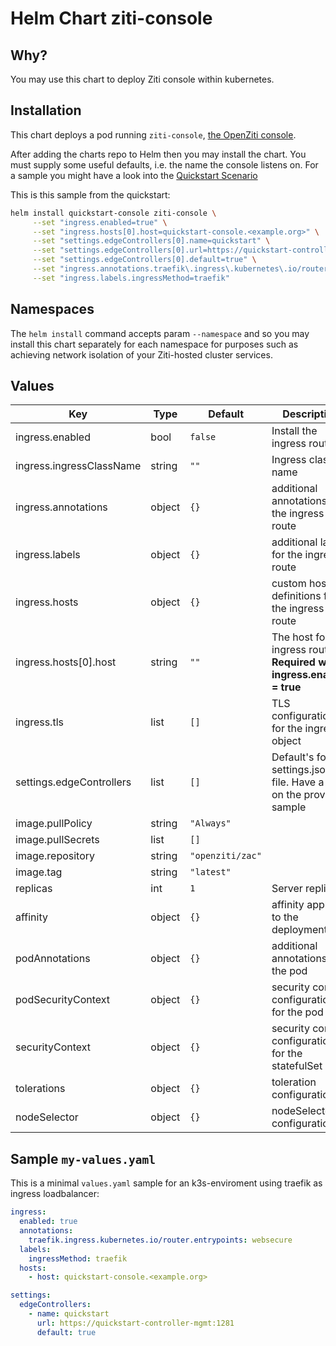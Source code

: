 # Helm Chart ziti-console

## Why?

You may use this chart to deploy Ziti console within kubernetes.

## Installation

This chart deploys a pod running `ziti-console`, [the OpenZiti console](https://github.com/openziti/ziti-console/).

After adding the charts repo to Helm then you may install the chart. You must supply some useful defaults, i.e. the name the console listens on. For a sample you might have a look into the [Quickstart Scenario](../../README.md#quickstart-scenario)

This is this sample from the quickstart:

```bash
helm install quickstart-console ziti-console \
     --set "ingress.enabled=true" \
     --set "ingress.hosts[0].host=quickstart-console.<example.org>" \
     --set "settings.edgeControllers[0].name=quickstart" \
     --set "settings.edgeControllers[0].url=https://quickstart-controller-mgmt:1281" \
     --set "settings.edgeControllers[0].default=true" \
     --set "ingress.annotations.traefik\.ingress\.kubernetes\.io/router\.entrypoints=websecure" \
     --set "ingress.labels.ingressMethod=traefik"

```

## Namespaces

The `helm install` command accepts param `--namespace` and so you may install this chart separately for each namespace for purposes such as achieving network isolation of your Ziti-hosted cluster services.


## Values

| Key | Type | Default | Description |
|-----|------|---------|-------------|
| ingress.enabled | bool | `false` | Install the ingress route |
| ingress.ingressClassName | string | `""` | Ingress class name |
| ingress.annotations | object | `{}` | additional annotations for the ingress route |
| ingress.labels | object | `{}` | additional labels for the ingress route |
| ingress.hosts | object | `{}` | custom host definitions for the ingress route |
| ingress.hosts[0].host | string | `""` | The host for the ingress route. **Required when ingress.enabled = true** |
| ingress.tls | list | `[]` | TLS configuration for the ingress object |
| settings.edgeControllers | list | `[]` | Default's for the settings.json file. Have a look on the provided sample |
| image.pullPolicy | string | `"Always"` |  |
| image.pullSecrets | list | `[]` |  |
| image.repository | string | `"openziti/zac"` |  |
| image.tag | string | `"latest"` |  |
| replicas | int | `1` | Server replicas |
| affinity | object | `{}` | affinity applied to the deployments |
| podAnnotations | object | `{}` | additional annotations for the pod |
| podSecurityContext | object | `{}` | security context configuration for the pod |
| securityContext | object | `{}` | security context configuration for the statefulSet |
| tolerations | object | `{}` | toleration configuration |
| nodeSelector | object | `{}` | nodeSelector configuration |
## Sample `my-values.yaml`

This is a minimal `values.yaml` sample for an k3s-enviroment using traefik as ingress loadbalancer:

```yaml
ingress:
  enabled: true
  annotations:
    traefik.ingress.kubernetes.io/router.entrypoints: websecure
  labels:
    ingressMethod: traefik
  hosts:
    - host: quickstart-console.<example.org>

settings:
  edgeControllers:
    - name: quickstart
      url: https://quickstart-controller-mgmt:1281
      default: true
```

